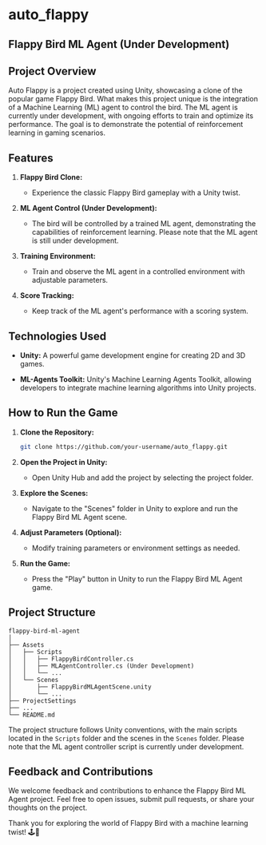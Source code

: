 # auto_flappy
## Flappy Bird ML Agent (Under Development)

## Project Overview

Auto Flappy is a project created using Unity, showcasing a clone of the popular game Flappy Bird. What makes this project unique is the integration of a Machine Learning (ML) agent to control the bird. The ML agent is currently under development, with ongoing efforts to train and optimize its performance. The goal is to demonstrate the potential of reinforcement learning in gaming scenarios.

## Features

1. **Flappy Bird Clone:**
   - Experience the classic Flappy Bird gameplay with a Unity twist.

2. **ML Agent Control (Under Development):**
   - The bird will be controlled by a trained ML agent, demonstrating the capabilities of reinforcement learning. Please note that the ML agent is still under development.

3. **Training Environment:**
   - Train and observe the ML agent in a controlled environment with adjustable parameters.

4. **Score Tracking:**
   - Keep track of the ML agent's performance with a scoring system.

## Technologies Used

- **Unity:** A powerful game development engine for creating 2D and 3D games.

- **ML-Agents Toolkit:** Unity's Machine Learning Agents Toolkit, allowing developers to integrate machine learning algorithms into Unity projects.

## How to Run the Game

1. **Clone the Repository:**
   ```bash
   git clone https://github.com/your-username/auto_flappy.git
   ```

2. **Open the Project in Unity:**
   - Open Unity Hub and add the project by selecting the project folder.

3. **Explore the Scenes:**
   - Navigate to the "Scenes" folder in Unity to explore and run the Flappy Bird ML Agent scene.

4. **Adjust Parameters (Optional):**
   - Modify training parameters or environment settings as needed.

5. **Run the Game:**
   - Press the "Play" button in Unity to run the Flappy Bird ML Agent game.

## Project Structure

```plaintext
flappy-bird-ml-agent
│
├── Assets
│   ├── Scripts
│   │   ├── FlappyBirdController.cs
│   │   ├── MLAgentController.cs (Under Development)
│   │   └── ...
│   └── Scenes
│       ├── FlappyBirdMLAgentScene.unity
│       └── ...
├── ProjectSettings
├── ...
└── README.md
```

The project structure follows Unity conventions, with the main scripts located in the `Scripts` folder and the scenes in the `Scenes` folder. Please note that the ML agent controller script is currently under development.

## Feedback and Contributions

We welcome feedback and contributions to enhance the Flappy Bird ML Agent project. Feel free to open issues, submit pull requests, or share your thoughts on the project.

Thank you for exploring the world of Flappy Bird with a machine learning twist! 🕹🤖

